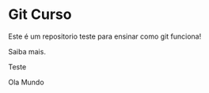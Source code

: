 # Git Curso 
Este é um repositorio teste para ensinar como git funciona!

Saiba mais.



Teste


Ola Mundo

